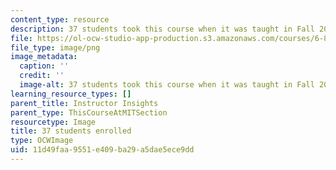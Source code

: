 ```yaml
---
content_type: resource
description: 37 students took this course when it was taught in Fall 2014.
file: https://ol-ocw-studio-app-production.s3.amazonaws.com/courses/6-890-algorithmic-lower-bounds-fun-with-hardness-proofs-fall-2014/11d49faa9551e409ba29a5dae5ece9dd_37.png
file_type: image/png
image_metadata:
  caption: ''
  credit: ''
  image-alt: 37 students took this course when it was taught in Fall 2014.
learning_resource_types: []
parent_title: Instructor Insights
parent_type: ThisCourseAtMITSection
resourcetype: Image
title: 37 students enrolled
type: OCWImage
uid: 11d49faa-9551-e409-ba29-a5dae5ece9dd
---
```

